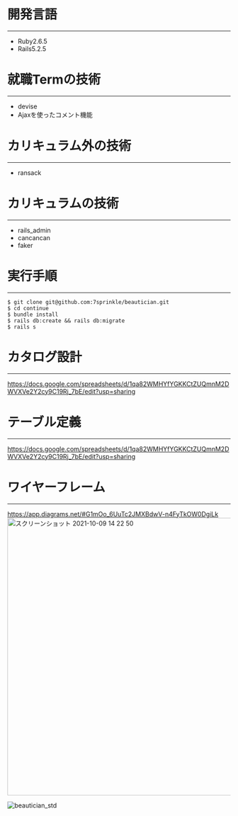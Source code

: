 # 開発言語
***
* Ruby2.6.5
* Rails5.2.5   
# 就職Termの技術
***
* devise
* Ajaxを使ったコメント機能   
# カリキュラム外の技術
***
* ransack   
# カリキュラムの技術
***
* rails_admin
* cancancan
* faker   
# 実行手順
***
 ```
 $ git clone git@github.com:7sprinkle/beautician.git
 $ cd continue
 $ bundle install
 $ rails db:create && rails db:migrate
 $ rails s
```
# カタログ設計
***
https://docs.google.com/spreadsheets/d/1qa82WMHYfYGKKCtZUQmnM2DWVXVe2Y2cy9C19Rj_7bE/edit?usp=sharing

# テーブル定義
***
https://docs.google.com/spreadsheets/d/1qa82WMHYfYGKKCtZUQmnM2DWVXVe2Y2cy9C19Rj_7bE/edit?usp=sharing
# ワイヤーフレーム
***
https://app.diagrams.net/#G1mOo_6UuTc2JMXBdwV-n4FyTkOW0DgiLk
<img width="627" alt="スクリーンショット 2021-10-09 14 22 50" src="https://user-images.githubusercontent.com/76718149/136645262-9aa48b32-01a8-49c6-a33e-1adf445596e7.png">


![beautician_std](https://user-images.githubusercontent.com/76718149/136399768-cc617476-2370-4c35-a198-a84a73d0818c.png)